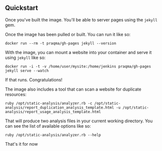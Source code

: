 ## Quickstart

Once you've built the image. You'll be able to server pages using the `jekyll` gem. 

Once the image has been pulled or built. You can run it like so:

	docker run --rm -t praqma/gh-pages jekyll --version

With the image, you can mount a website into your container and serve it using `jekyll` like so:

	docker run -i -t -v /home/user/mysite:/home/jenkins praqma/gh-pages jekyll serve --watch

If that runs. Congratulations!

The image also includes a tool that can scan a website for duplicate resources:
	
	ruby /opt/static-analysis/analyzer.rb -c /opt/static-analysis/report_duplication_analysis_template.html -u /opt/static-analysis/report_usage_analysis_template.html

That will produce two analysis files in your current working directory. You can see the list of available options like so: 

	ruby /opt/static-analysis/analyzer.rb --help

That's it for now
	


